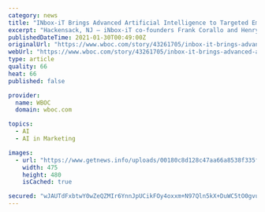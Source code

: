 ```yaml
---
category: news
title: "INbox-iT Brings Advanced Artificial Intelligence to Targeted Email Marketing"
excerpt: "Hackensack, NJ – iNbox-iT co-founders Frank Corallo and Henry Skull bring some real heat to the email marketing field. Corallo arrives with a long track record of success, serving as"
publishedDateTime: 2021-01-30T00:49:00Z
originalUrl: "https://www.wboc.com/story/43261705/inbox-it-brings-advanced-artificial-intelligence-to-targeted-email-marketing"
webUrl: "https://www.wboc.com/story/43261705/inbox-it-brings-advanced-artificial-intelligence-to-targeted-email-marketing"
type: article
quality: 66
heat: 66
published: false

provider:
  name: WBOC
  domain: wboc.com

topics:
  - AI
  - AI in Marketing

images:
  - url: "https://www.getnews.info/uploads/00180c8d128c47aa66a8538f335f51c3.png"
    width: 475
    height: 480
    isCached: true

secured: "wJAUTdFxbtwY0wZeQZMIr6YnnJpUCikFOy4oxxm+N97Qln5kX+DuWC5tO0gvuyU6TmN/XkQCy8hZq2dL9jcmHB7VU16rlIqyG1oqmya0mZLsnr1GFW1DGXbFxfqFD4pmq6jter6vFqZ9NoBVqkHlvj5ESbgvH4d3CluH0Pf/oUQI0D4wGoLsbnoB+7d4TmVmOTcfqHnHUDn9/fpDqpreIk1oi+kt0t30ZPscFjDYBmdsJTw4CKm1cAI61QCLBbga7ygdh6uJWWLA+in5gsZqGxybTEk1+abZ4uoOV0A1G+aA1Uq5WyMnd8j2tpi0axm/TFrORW6DkH0ZTh/BcVZY5nbV4smXFb6msHMH3VhCmtE=;b6jURyNs4etUfgvIWpNVvg=="
---
```


